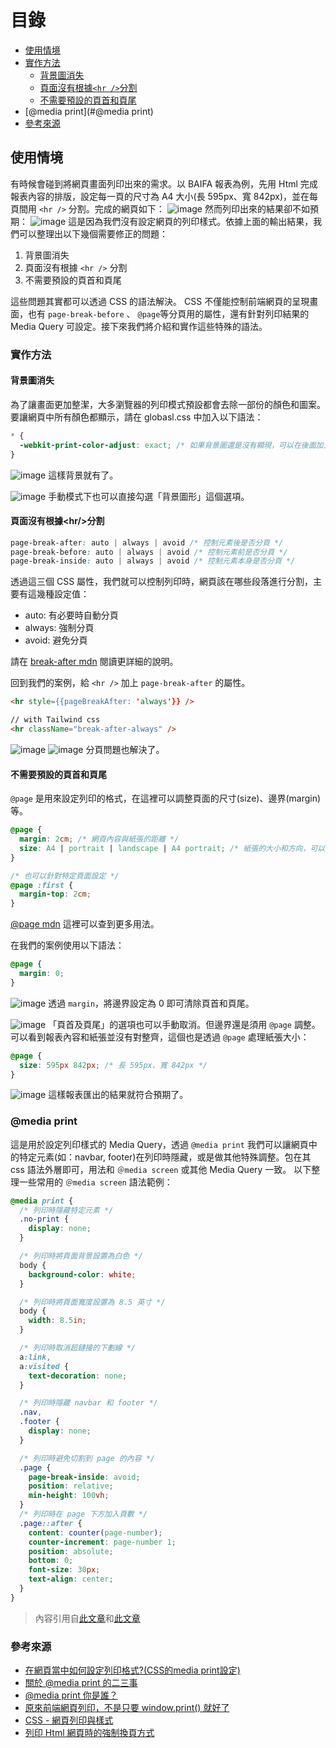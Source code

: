 # 目錄
- [使用情境](#使用情境)
- [實作方法](#實作方法)
  - [背景圖消失](#背景圖消失)
  - [頁面沒有根據`<hr />`分割](#頁面沒有根據hr分割)
  - [不需要預設的頁首和頁尾](#不需要預設的頁首和頁尾)
- [@media print](#@media print)
- [參考來源](#參考來源)

## 使用情境
有時候會碰到將網頁畫面列印出來的需求。以 BAIFA 報表為例，先用 Html 完成報表內容的排版，設定每一頁的尺寸為 A4 大小(長 595px、寬 842px)，並在每頁間用 `<hr />` 分割。完成的網頁如下：
![image](https://github.com/CAFECA-IO/KnowledgeManagement/assets/114177573/a46ff708-caeb-43a3-ade3-86f4465770d4)
然而列印出來的結果卻不如預期：
![image](https://github.com/CAFECA-IO/KnowledgeManagement/assets/114177573/e6398eff-5d83-42e5-b5be-313915b543fa)
這是因為我們沒有設定網頁的列印樣式。依據上面的輸出結果，我們可以整理出以下幾個需要修正的問題：

1. 背景圖消失
2. 頁面沒有根據 `<hr />` 分割
3. 不需要預設的頁首和頁尾

這些問題其實都可以透過 CSS 的語法解決。 CSS 不僅能控制前端網頁的呈現畫面，也有 `page-break-before` 、 `@page`等分頁用的屬性，還有針對列印結果的 Media Query 可設定。接下來我們將介紹和實作這些特殊的語法。

### 實作方法
#### 背景圖消失
為了讓畫面更加整潔，大多瀏覽器的列印模式預設都會去除一部份的顏色和圖案。要讓網頁中所有顏色都顯示，請在 globasl.css 中加入以下語法：
```css
* {
  -webkit-print-color-adjust: exact; /* 如果背景圖還是沒有顯現，可以在後面加上 !important */
}
```
![image](https://github.com/CAFECA-IO/KnowledgeManagement/assets/114177573/dde8fff3-27ff-4394-ad3c-beb94ecca67e)
這樣背景就有了。

![image](https://github.com/CAFECA-IO/KnowledgeManagement/assets/114177573/0123ad4a-d2e9-4585-9f03-4034e776b4b6)
手動模式下也可以直接勾選「背景圖形」這個選項。

#### 頁面沒有根據\<hr/>分割
```css
page-break-after: auto | always | avoid /* 控制元素後是否分頁 */
page-break-before: auto | always | avoid /* 控制元素前是否分頁 */
page-break-inside: auto | always | avoid /* 控制元素本身是否分頁 */
```
透過這三個 CSS 屬性，我們就可以控制列印時，網頁該在哪些段落進行分割，主要有這幾種設定值：
- auto: 有必要時自動分頁
- always: 強制分頁
- avoid: 避免分頁

請在 [break-after mdn](https://developer.mozilla.org/en-US/docs/Web/CSS/break-after) 閱讀更詳細的說明。

回到我們的案例，給 `<hr />` 加上 `page-break-after` 的屬性。
```html
<hr style={{pageBreakAfter: 'always'}} />

// with Tailwind css
<hr className="break-after-always" />
```
![image](https://github.com/CAFECA-IO/KnowledgeManagement/assets/114177573/8c0fc15b-c1ad-4235-a558-330f3d0123d0)
![image](https://github.com/CAFECA-IO/KnowledgeManagement/assets/114177573/73f909c5-42c5-4fd9-9712-2a8552d155ea)
分頁問題也解決了。

#### 不需要預設的頁首和頁尾
`@page` 是用來設定列印的格式，在這裡可以調整頁面的尺寸(size)、邊界(margin)等。
```css
@page {
  margin: 2cm; /* 網頁內容與紙張的距離 */
  size: A4 | portrait | landscape | A4 portrait; /* 紙張的大小和方向，可以混合使用 */
}

/* 也可以針對特定頁面設定 */
@page :first {
  margin-top: 2cm;
}
```
[@page mdn](https://developer.mozilla.org/en-US/docs/Web/CSS/@page) 這裡可以查到更多用法。

在我們的案例使用以下語法：
```css
@page {
  margin: 0;
}
```
![image](https://github.com/CAFECA-IO/KnowledgeManagement/assets/114177573/40bf2610-21d5-4dd5-a854-d13b77080753)
透過 `margin`，將邊界設定為 0 即可清除頁首和頁尾。

![image](https://github.com/CAFECA-IO/KnowledgeManagement/assets/114177573/81dd1958-c78a-4549-9a72-e61420741fcc)
「頁首及頁尾」的選項也可以手動取消。但邊界還是須用 `@page` 調整。
可以看到報表內容和紙張並沒有對整齊，這個也是透過 `@page` 處理紙張大小：
```css
@page {
  size: 595px 842px; /* 長 595px、寬 842px */
}
```
![image](https://github.com/CAFECA-IO/KnowledgeManagement/assets/114177573/72d75b86-2442-46cd-9441-fb3c1b5468fb)
這樣報表匯出的結果就符合預期了。

### @media print
這是用於設定列印樣式的 Media Query，透過 `@media print` 我們可以讓網頁中的特定元素(如：navbar, footer)在列印時隱藏，或是做其他特殊調整。包在其 css 語法外層即可，用法和 `＠media screen` 或其他 Media Query 一致。
以下整理一些常用的 `＠media screen` 語法範例：
```css
@media print {
  /* 列印時隱藏特定元素 */
  .no-print {
    display: none;
  }

  /* 列印時將頁面背景設置為白色 */
  body {
    background-color: white;
  }

  /* 列印時將頁面寬度設置為 8.5 英寸 */
  body {
    width: 8.5in;
  }

  /* 列印時取消超鏈接的下劃線 */
  a:link,
  a:visited {
    text-decoration: none;
  }

  /* 列印時隱藏 navbar 和 footer */
  .nav,
  .footer {
    display: none;
  }

  /* 列印時避免切割到 page 的內容 */
  .page {
    page-break-inside: avoid;
    position: relative;
    min-height: 100vh;
  }
  /* 列印時在 page 下方加入頁數 */
  .page::after {
    content: counter(page-number);
    counter-increment: page-number 1;
    position: absolute;
    bottom: 0;
    font-size: 30px;
    text-align: center;
  }
}
```
> 內容引用自[此文章](https://kbytalk.com/html-print-css/)和[此文章](https://ithelp.ithome.com.tw/articles/10232006)

### 參考來源
- [在網頁當中如何設定列印格式?(CSS的media print設定)](https://kbytalk.com/html-print-css/)
- [關於 @media print 的二三事](https://kakadodo.github.io/2018/03/13/css-media-print-setting/)
- [@media print 你是誰？](https://tsengbatty.medium.com/media-print-%E4%BD%A0%E6%98%AF%E8%AA%B0-ae093fab85b8)
- [原來前端網頁列印，不是只要 window.print() 就好了](https://medium.com/unalai/%E5%8E%9F%E4%BE%86%E5%89%8D%E7%AB%AF%E7%B6%B2%E9%A0%81%E5%88%97%E5%8D%B0-%E4%B8%8D%E6%98%AF%E5%8F%AA%E8%A6%81-window-print-%E5%B0%B1%E5%A5%BD%E4%BA%86-7af44cacf43e)
- [CSS - 網頁列印與樣式](https://ithelp.ithome.com.tw/articles/10232006)
- [列印 Html 網頁時的強制換頁方式](http://www.eion.com.tw/Blogger/?Pid=1048)
